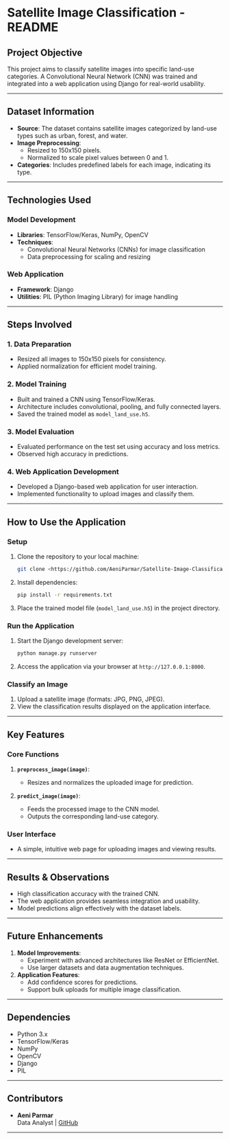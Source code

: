 # **Satellite Image Classification - README**

## **Project Objective**  
This project aims to classify satellite images into specific land-use categories. A Convolutional Neural Network (CNN) was trained and integrated into a web application using Django for real-world usability.  

---

## **Dataset Information**  
- **Source**: The dataset contains satellite images categorized by land-use types such as urban, forest, and water.  
- **Image Preprocessing**:  
  - Resized to 150x150 pixels.  
  - Normalized to scale pixel values between 0 and 1.  
- **Categories**: Includes predefined labels for each image, indicating its type.  

---

## **Technologies Used**  

### **Model Development**  
- **Libraries**: TensorFlow/Keras, NumPy, OpenCV  
- **Techniques**:  
  - Convolutional Neural Networks (CNNs) for image classification  
  - Data preprocessing for scaling and resizing  

### **Web Application**  
- **Framework**: Django  
- **Utilities**: PIL (Python Imaging Library) for image handling  

---

## **Steps Involved**  

### **1. Data Preparation**  
- Resized all images to 150x150 pixels for consistency.  
- Applied normalization for efficient model training.  

### **2. Model Training**  
- Built and trained a CNN using TensorFlow/Keras.  
- Architecture includes convolutional, pooling, and fully connected layers.  
- Saved the trained model as `model_land_use.h5`.  

### **3. Model Evaluation**  
- Evaluated performance on the test set using accuracy and loss metrics.  
- Observed high accuracy in predictions.  

### **4. Web Application Development**  
- Developed a Django-based web application for user interaction.  
- Implemented functionality to upload images and classify them.  

---

## **How to Use the Application**  

### **Setup**  
1. Clone the repository to your local machine:  
   ```bash  
   git clone <https://github.com/AeniParmar/Satellite-Image-Classification.git>  
   ```  
2. Install dependencies:  
   ```bash  
   pip install -r requirements.txt  
   ```  
3. Place the trained model file (`model_land_use.h5`) in the project directory.  

### **Run the Application**  
1. Start the Django development server:  
   ```bash  
   python manage.py runserver  
   ```  
2. Access the application via your browser at `http://127.0.0.1:8000`.  

### **Classify an Image**  
1. Upload a satellite image (formats: JPG, PNG, JPEG).  
2. View the classification results displayed on the application interface.  

---

## **Key Features**  

### **Core Functions**  
1. **`preprocess_image(image)`**:  
   - Resizes and normalizes the uploaded image for prediction.  

2. **`predict_image(image)`**:  
   - Feeds the processed image to the CNN model.  
   - Outputs the corresponding land-use category.  

### **User Interface**  
- A simple, intuitive web page for uploading images and viewing results.  

---

## **Results & Observations**  
- High classification accuracy with the trained CNN.  
- The web application provides seamless integration and usability.  
- Model predictions align effectively with the dataset labels.  

---

## **Future Enhancements**  
1. **Model Improvements**:  
   - Experiment with advanced architectures like ResNet or EfficientNet.  
   - Use larger datasets and data augmentation techniques.  
2. **Application Features**:  
   - Add confidence scores for predictions.  
   - Support bulk uploads for multiple image classification.  

---

## **Dependencies**  
- Python 3.x  
- TensorFlow/Keras  
- NumPy  
- OpenCV  
- Django  
- PIL  

---

## **Contributors**  
- **Aeni Parmar**  
  Data Analyst | [GitHub](https://github.com/AeniParmar)  

---
